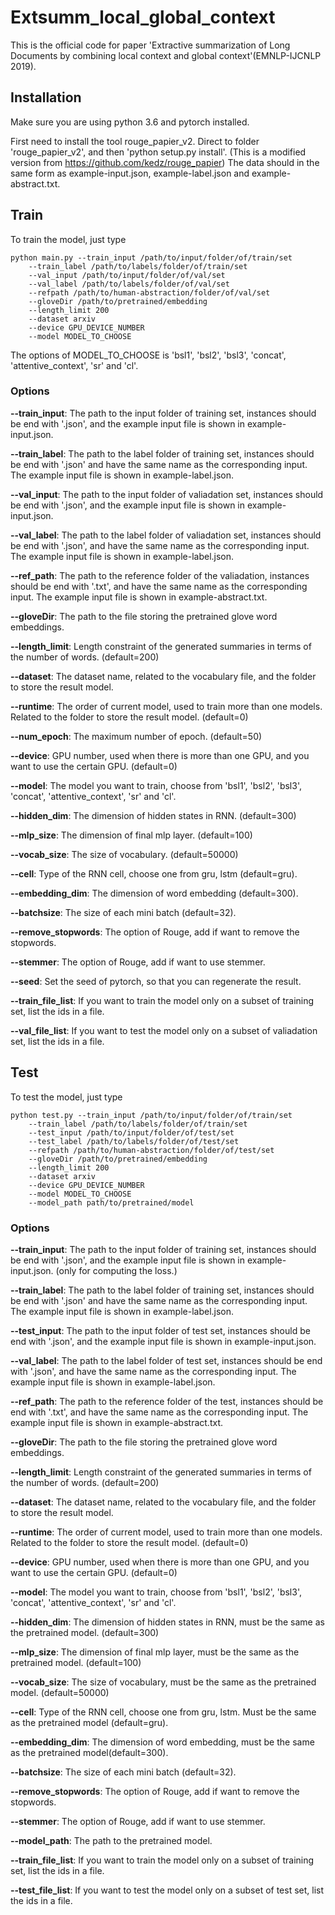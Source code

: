 # Extsumm_local_global_context

This is the official code for paper 'Extractive summarization of Long Documents by combining local context and global context'(EMNLP-IJCNLP 2019).

## Installation
Make sure you are using python 3.6 and pytorch installed.

First need to install the tool rouge_papier_v2. Direct to folder 'rouge_papier_v2', and then 'python setup.py install'.
(This is a modified version from https://github.com/kedz/rouge_papier)
The data should in the same form as example-input.json, example-label.json and example-abstract.txt.

## Train
To train the model, just type 
```
python main.py --train_input /path/to/input/folder/of/train/set 
	--train_label /path/to/labels/folder/of/train/set 
	--val_input /path/to/input/folder/of/val/set 
	--val_label /path/to/labels/folder/of/val/set 
	--refpath /path/to/human-abstraction/folder/of/val/set 
	--gloveDir /path/to/pretrained/embedding 
	--length_limit 200 
	--dataset arxiv 
	--device GPU_DEVICE_NUMBER 
	--model MODEL_TO_CHOOSE 
```
The options of MODEL_TO_CHOOSE is 'bsl1', 'bsl2', 'bsl3', 'concat', 'attentive_context', 'sr' and 'cl'.

### Options
**--train_input**: The path to the input folder of training set, instances should be end with '.json', and the example input file is shown in example-input.json.

**--train_label**: The path to the label folder of training set, instances should be end with '.json' and have the same name as the corresponding input. The example input file is shown in example-label.json.

**--val_input**: The path to the input folder of valiadation set, instances should be end with '.json', and the example input file is shown in example-input.json.

**--val_label**: The path to the label folder of valiadation set, instances should be end with '.json', and have the same name as the corresponding input. The example input file is 
shown in example-label.json.

**--ref_path**: The path to the reference folder of the valiadation, instances should be end with '.txt', and have the same name as the corresponding input. The example input file is shown in example-abstract.txt.

**--gloveDir**: The path to the file storing the pretrained glove word embeddings.

**--length_limit**: Length constraint of the generated summaries in terms of the number of words. (default=200)

**--dataset**: The dataset name, related to the vocabulary file, and the folder to store the result model. 

**--runtime**: The order of current model, used to train more than one models. Related to the folder to store the result model. (default=0)

**--num_epoch**: The maximum number of epoch. (default=50)

**--device**: GPU number, used when there is more than one GPU, and you want to use the certain GPU. (default=0)

**--model**: The model you want to train, choose from 'bsl1', 'bsl2', 'bsl3', 'concat', 'attentive_context', 'sr' and 'cl'.

**--hidden_dim**: The dimension of hidden states in RNN. (default=300)

**--mlp_size**: The dimension of final mlp layer. (default=100)

**--vocab_size**: The size of vocabulary. (default=50000)

**--cell**: Type of the RNN cell, choose one from gru, lstm (default=gru).

**--embedding_dim**: The dimension of word embedding (default=300).

**--batchsize**: The size of each mini batch (default=32).

**--remove_stopwords**: The option of Rouge, add if want to remove the stopwords.

**--stemmer**: The option of Rouge, add if want to use stemmer.

**--seed**: Set the seed of pytorch, so that you can regenerate the result. 

**--train_file_list**: If you want to train the model only on a subset of training set, list the ids in a file.

**--val_file_list**: If you want to test the model only on a subset of valiadation set, list the ids in a file.


## Test
To test the model, just type 
```
python test.py --train_input /path/to/input/folder/of/train/set 
	--train_label /path/to/labels/folder/of/train/set 
	--test_input /path/to/input/folder/of/test/set 
	--test_label /path/to/labels/folder/of/test/set 
	--refpath /path/to/human-abstraction/folder/of/test/set 
	--gloveDir /path/to/pretrained/embedding 
	--length_limit 200 
	--dataset arxiv 
	--device GPU_DEVICE_NUMBER 
	--model MODEL_TO_CHOOSE 
	--model_path path/to/pretrained/model 
```

### Options
**--train_input**: The path to the input folder of training set, instances should be end with '.json', and the example input file is shown in example-input.json. (only for computing the loss.)

**--train_label**: The path to the label folder of training set, instances should be end with '.json' and have the same name as the corresponding input. The example input file is 
shown in example-label.json.

**--test_input**: The path to the input folder of test set, instances should be end with '.json', and the example input file is shown in example-input.json.

**--val_label**: The path to the label folder of test set, instances should be end with '.json', and have the same name as the corresponding input. The example input file is shown in 
example-label.json.

**--ref_path**: The path to the reference folder of the test, instances should be end with '.txt', and have the same name as the corresponding input. The example input file is shown 
in example-abstract.txt.

**--gloveDir**: The path to the file storing the pretrained glove word embeddings.

**--length_limit**: Length constraint of the generated summaries in terms of the number of words. (default=200)

**--dataset**: The dataset name, related to the vocabulary file, and the folder to store the result model. 

**--runtime**: The order of current model, used to train more than one models. Related to the folder to store the result model. (default=0)

**--device**: GPU number, used when there is more than one GPU, and you want to use the certain GPU. (default=0)

**--model**: The model you want to train, choose from 'bsl1', 'bsl2', 'bsl3', 'concat', 'attentive_context', 'sr' and 'cl'.

**--hidden_dim**: The dimension of hidden states in RNN, must be the same as the pretrained model. (default=300)

**--mlp_size**: The dimension of final mlp layer, must be the same as the pretrained model. (default=100)

**--vocab_size**: The size of vocabulary, must be the same as the pretrained model. (default=50000)

**--cell**: Type of the RNN cell, choose one from gru, lstm. Must be the same as the pretrained model (default=gru).

**--embedding_dim**: The dimension of word embedding, must be the same as the pretrained model(default=300).

**--batchsize**: The size of each mini batch (default=32).

**--remove_stopwords**: The option of Rouge, add if want to remove the stopwords.

**--stemmer**: The option of Rouge, add if want to use stemmer.

**--model_path**: The path to the pretrained model.

**--train_file_list**: If you want to train the model only on a subset of training set, list the ids in a file.

**--test_file_list**: If you want to test the model only on a subset of test set, list the ids in a file.

